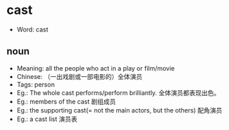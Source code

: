 # cast

- Word: cast

## noun

- Meaning: all the people who act in a play or film/movie
- Chinese: （一出戏剧或一部电影的）全体演员
- Tags: person
- Eg.: The whole cast performs/perform brilliantly. 全体演员都表现出色。
- Eg.: members of the cast 剧组成员
- Eg.: the supporting cast(= not the main actors, but the others) 配角演员
- Eg.: a cast list 演员表

